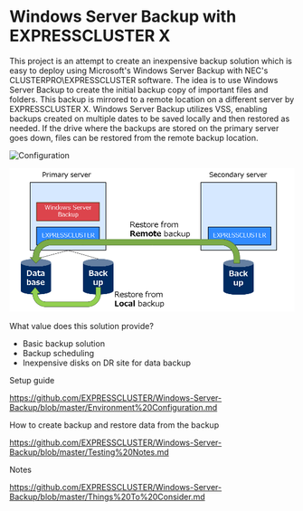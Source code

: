 # Windows Server Backup with EXPRESSCLUSTER X
This project is an attempt to create an inexpensive backup solution which is easy to deploy using Microsoft's Windows Server Backup with NEC's CLUSTERPRO\EXPRESSCLUSTER software. The idea is to use Windows Server Backup to create the initial backup copy of important files and folders. This backup is mirrored to a remote location on a different server by EXPRESSCLUSTER X. Windows Server Backup utilizes VSS, enabling backups created on multiple dates to be saved locally and then restored as needed. If the drive where the backups are stored on the primary server goes down, files can be restored from the remote backup location.

  ![Configuration](Configuration.png)
  
  ![Restore](Restore.png)

What value does this solution provide?
- Basic backup solution
- Backup scheduling
- Inexpensive disks on DR site for data backup

Setup guide

https://github.com/EXPRESSCLUSTER/Windows-Server-Backup/blob/master/Environment%20Configuration.md

How to create backup and restore data from the backup

https://github.com/EXPRESSCLUSTER/Windows-Server-Backup/blob/master/Testing%20Notes.md

Notes

https://github.com/EXPRESSCLUSTER/Windows-Server-Backup/blob/master/Things%20To%20Consider.md
